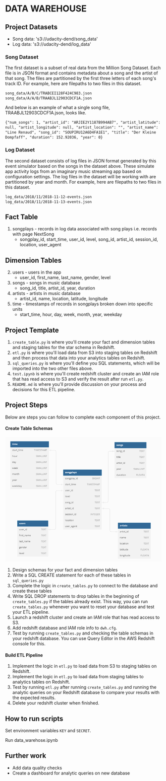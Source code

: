 # DATA WAREHOUSE

## Project Datasets

- Song data: 's3://udacity-dend/song_data'
- Log data: 's3://udacity-dend/log_data'

### Song Dataset

The first dataset is a subset of real data from the Million Song Dataset. Each file is in JSON format and contains metadata about a song and the artist of that song. The files are partitioned by the first three letters of each song's track ID. For example, here are filepaths to two files in this dataset.

```
song_data/A/B/C/TRABCEI128F424C983.json
song_data/A/A/B/TRAABJL12903CDCF1A.json
```

And below is an example of what a single song file, TRAABJL12903CDCF1A.json, looks like.

```
{"num_songs": 1, "artist_id": "ARJIE2Y1187B994AB7", "artist_latitude": null, "artist_longitude": null, "artist_location": "", "artist_name": "Line Renaud", "song_id": "SOUPIRU12A6D4FA1E1", "title": "Der Kleine Dompfaff", "duration": 152.92036, "year": 0}
```

### Log Dataset

The second dataset consists of log files in JSON format generated by this event simulator based on the songs in the dataset above. These simulate app activity logs from an imaginary music streaming app based on configuration settings.
The log files in the dataset will be working with are partitioned by year and month. For example, here are filepaths to two files in this dataset.

```
log_data/2018/11/2018-11-12-events.json
log_data/2018/11/2018-11-13-events.json
```

## Fact Table

1. songplays - records in log data associated with song plays i.e. records with page NextSong
   - songplay_id, start_time, user_id, level, song_id, artist_id, session_id, location, user_agent

## Dimension Tables

2. users - users in the app
   - user_id, first_name, last_name, gender, level
3. songs - songs in music database
   - song_id, title, artist_id, year, duration
4. artists - artists in music database
   - artist_id, name, location, latitude, longitude
5. time - timestamps of records in songplays broken down into specific units
   - start_time, hour, day, week, month, year, weekday

## Project Template

1. `create_table.py` is where you'll create your fact and dimension tables and staging tables for the star schema in Redshift.
2. `etl.py` is where you'll load data from S3 into staging tables on Redshift and then process that data into your analytics tables on Redshift.
3. `sql_queries.py` is where you'll define you SQL statements, which will be imported into the two other files above.
4. `test.ipynb` is where you'll create redshift cluster and create an IAM role that has read access to S3 and verify the result after run `etl.py`.
5. `README.md` is where you'll provide discussion on your process and decisions for this ETL pipeline.

## Project Steps

Below are steps you can follow to complete each component of this project.

#### Create Table Schemas

![Alt text](images/schema.png)

1. Design schemas for your fact and dimension tables
2. Write a SQL CREATE statement for each of these tables in `sql_queries.py`
3. Complete the logic in `create_tables.py` to connect to the database and create these tables
4. Write SQL DROP statements to drop tables in the beginning of `create_tables.py` if the tables already exist. This way, you can run `create_tables.py` whenever you want to reset your database and test your ETL pipeline.
5. Launch a redshift cluster and create an IAM role that has read access to S3.
6. Add redshift database and IAM role info to `dwh.cfg`.
7. Test by running `create_tables.py` and checking the table schemas in your redshift database. You can use Query Editor in the AWS Redshift console for this.

#### Build ETL Pipeline

1. Implement the logic in `etl.py` to load data from S3 to staging tables on Redshift.
2. Implement the logic in `etl.py` to load data from staging tables to analytics tables on Redshift.
3. Test by running `etl.py` after running `create_tables.py` and running the analytic queries on your Redshift database to compare your results with the expected results.
4. Delete your redshift cluster when finished.

## How to run scripts

Set environment variables `KEY` and `SECRET`.

Run data_warehose.ipynb

## Further work

- Add data quality checks
- Create a dashboard for analytic queries on new database
